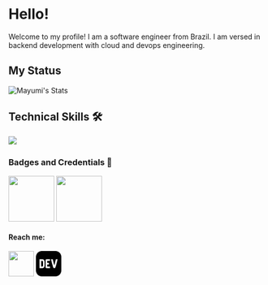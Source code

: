 # Hello!
Welcome to my profile! I am a software engineer from Brazil. I am versed in backend development with cloud and devops engineering.

<!-- <div align="center">
	
[![Typing SVG](https://readme-typing-svg.demolab.com?font=Montserrat&weight=300&size=35&duration=2200&pause=1000&color=8EA7E9&vCenter=true&width=600&height=50&lines=Welcome!+I'm+Paula+Mayumi+%F0%9F%91%8B%F0%9F%8F%BB;Junior+Software+Engineer+💻)](https://git.io/typing-svg)
</div> -->

## My Status

![Mayumi's Stats](https://github-readme-stats.vercel.app/api?username=mayumisiano&theme=vue-dark&show_icons=true&hide_border=true&count_private=true)

## Technical Skills 🛠️	
<a href="https://skillicons.dev"><img src="https://skillicons.dev/icons?i=java,spring,javascript,nodejs,nestjs,express,python,cs,dotnet,postgresql,mongodb,mysql,git,gitlab,aws,gcp,docker"/></a>

### Badges and Credentials 🔰

<div>
<a href="https://www.credential.net/b0ed051a-eaf6-41ee-8446-a866821f4e03#gs.4h6hbq"><img src="https://arki1.com/wp-content/uploads/2022/02/certificate-cloud-digital-leader-google-cloud.png" width=90 height=90/></a>
<a href="https://www.credly.com/earner/earned/badge/86e7bb21-9176-44b1-bb44-3750647dc605"><img src="https://images.credly.com/size/680x680/images/00634f82-b07f-4bbd-a6bb-53de397fc3a6/image.png" width=90 height=90/></a>
 
#### Reach me:
	
<div>
 <a href="https://www.linkedin.com/in/paulamsiano/" target="_blank"><img src="https://github.com/gauravghongde/social-icons/blob/master/PNG/Color/LinkedIN.png?raw=true" width="50" height="50"></a>
<a href="https://dev.to/mayumi" target="_blank"><img src="https://raw.githubusercontent.com/tandpfun/skill-icons/65dea6c4eaca7da319e552c09f4cf5a9a8dab2c8/icons/DevTo-Dark.svg" width="50" height="50" target="_blank"></a>
</div>
